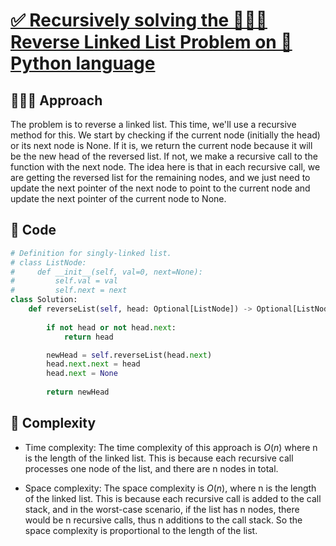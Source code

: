 # [✅ Recursively solving the 🧑🏻‍💻 Reverse Linked List Problem on 🐍 Python language](https://leetcode.com/problems/reverse-linked-list/solutions/3681605/recursively-solving-the-reverse-linked-list-problem-on-python-language/)

## 🧑🏻‍💻 Approach

The problem is to reverse a linked list. This time, we'll use a recursive method for this. We start by checking if the current node (initially the head) or its next node is None. If it is, we return the current node because it will be the new head of the reversed list. If not, we make a recursive call to the function with the next node. The idea here is that in each recursive call, we are getting the reversed list for the remaining nodes, and we just need to update the next pointer of the next node to point to the current node and update the next pointer of the current node to None.

## 🔐 Code

``` python
# Definition for singly-linked list.
# class ListNode:
#     def __init__(self, val=0, next=None):
#         self.val = val
#         self.next = next
class Solution:
    def reverseList(self, head: Optional[ListNode]) -> Optional[ListNode]:
        
        if not head or not head.next:
            return head

        newHead = self.reverseList(head.next)
        head.next.next = head
        head.next = None
        
        return newHead
```

## 🧩 Complexity

- Time complexity:
The time complexity of this approach is $O(n)$ where n is the length of the linked list. This is because each recursive call processes one node of the list, and there are n nodes in total.

- Space complexity:
The space complexity is $O(n)$, where n is the length of the linked list. This is because each recursive call is added to the call stack, and in the worst-case scenario, if the list has n nodes, there would be n recursive calls, thus n additions to the call stack. So the space complexity is proportional to the length of the list.
